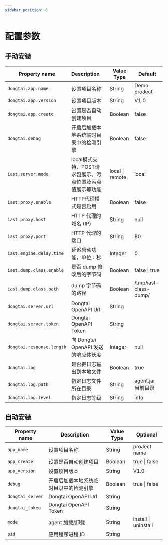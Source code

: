 ```yaml
---
sidebar_position: 8
---
```


# 配置参数

## 手动安装

| Property name             | Description                                               | Value Type      | Default               |
| ------------------------- | :-------------------------------------------------------- | --------------- | --------------------- |
| `dongtai.app.name`        | 设置项目名称                                              | String          | Demo proJect          |
| `dongtai.app.version`     | 设置项目版本                                              | String          | V1.0                  |
| `dongtai.app.create`      | 设置是否自动创建项目                                      | Boolean         | false                 |
| `dongtai.debug`           | 开启后加载本地系统临时目录中的检测引擎                    | Boolean         | false                 |
| `iast.server.mode`        | local模式支持、POST请求包展示、污点位置及污点值展示等功能 | local \| remote | local                 |
| `iast.proxy.enable`       | HTTP代理模式是否启用                                      | Boolean         | false                 |
| `iast.proxy.host`         | HTTP 代理的域名 (IP)                                      | String          | null                  |
| `iast.proxy.port`         | HTTP 代理的端口                                           | String          | 80                    |
| `iast.engine.delay.time`  | 延迟启动功能，单位：秒                                    | Integer         | 0                     |
| `iast.dump.class.enable`  | 是否 dump 修改后的字节码                                  | Boolean         | false \| true         |
| `iast.dump.class.path`    | dump 字节码的路径                                         | Boolean         | /tmp/iast-class-dump/ |
| `dongtai.server.url`      | Dongtai OpenAPI Url                                       | String          |                       |
| `dongtai.server.token`    | Dongtai OpenAPI Token                                     | String          |                       |
| `dongtai.response.length` | 向 Dongtai OpenAPI 发送的响应体长度                       | Integer         | null                  |
| `dongtai.log`             | 是否把日志输出到本地文件                                  | Boolean         | true                  |
| `dongtai.log.path`        | 指定日志文件所在目录                                      | String          | agent.jar 当前目录    |
| `dongtai.log.level`       | 指定日志等级                                              | String          | info                  |



## 自动安装

| Property name    | Description                            | Value Type | Optional             |
| ---------------- | -------------------------------------- | ---------- | -------------------- |
| `app_name`       | 设置项目名称                           | String     | proJect name         |
| `app_create`     | 设置是否自动创建项目                   | Boolean    | true \| false        |
| `app_version`    | 设置项目版本                           | String     | V1.0                 |
| `debug`          | 开启后加载本地系统临时目录中的检测引擎 | Boolean    | true \| false        |
| `dongtai_server` | Dongtai OpenAPI Url                    | String     |                      |
| `dongtai_token`  | Dongtai OpenAPI Token                  | String     |                      |
| `mode`           | agent 加载/卸载                        | String     | install \| uninstall |
| `pid`            | 应用程序进程 ID                        | String     |                      |
